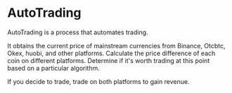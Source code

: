 # AutoTrading

AutoTrading is a process that automates trading.

It obtains the current price of mainstream currencies from Binance, Otcbtc, Okex, huobi, and other platforms. Calculate the price difference of each coin on different platforms. Determine if it's worth trading at this point based on a particular algorithm.

If you decide to trade, trade on both platforms to gain revenue.